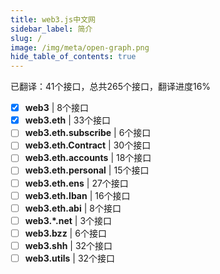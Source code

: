 ```yaml
---
title: web3.js中文网
sidebar_label: 简介
slug: /
image: /img/meta/open-graph.png
hide_table_of_contents: true
---
```


已翻译：41个接口，总共265个接口，翻译进度16%

- [x] **web3** | 8个接口
- [x] **web3.eth** | 33个接口
- [ ] **web3.eth.subscribe** | 6个接口
- [ ] **web3.eth.Contract** | 30个接口
- [ ] **web3.eth.accounts** | 18个接口
- [ ] **web3.eth.personal** | 15个接口
- [ ] **web3.eth.ens** | 27个接口
- [ ] **web3.eth.Iban** | 16个接口
- [ ] **web3.eth.abi** | 8个接口
- [ ] **web3.*.net** | 3个接口
- [ ] **web3.bzz** | 6个接口
- [ ] **web3.shh** | 32个接口
- [ ] **web3.utils** | 32个接口
